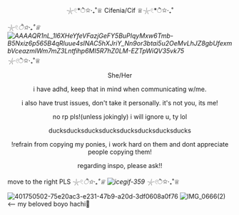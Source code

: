 <p align="center"> 𓇼𓏲*ੈ✩‧₊˚♕ Cifenia/Cif ♕𓇼𓏲*ੈ✩‧₊˚</p>

𓇼𓏲*ੈ✩‧₊˚♕  ![AAAAQR1nL_1l6XHeYfeVFazjGeFY5BuPIqyMxw6Tmb-B5Nxiz6p565B4qRluue4sINAC5hXJriY_Nn9or3btai5u2OeMvLhJZ8gbUfexmbVceazmIWm7mZ3Lntfihp6MI5R7hZ0LM-EZTpWiQV35vk75](https://github.com/user-attachments/assets/0cbe3724-6d05-47a8-a12d-2095e81d9a10) 𓇼𓏲*ੈ✩‧₊˚♕




<p align="center">She/Her</p>
<p align="center">i have adhd, keep that in mind when communicating w/me.</p>
<p align="center"> i also have trust issues, don't take it personally. it's not you, its me!
<p align="center"> no rp pls!(unless jokingly) i will ignore u, ty lol
 <p align="center"> ducksducksducksducksducksducksducksducks

<p align="center">!refrain from copying my ponies, i work hard on them and dont appreciate people copying them!</p>
<p align="center">regarding inspo, please ask!!</p>

move to the right PLS 𓇼𓏲*ੈ✩‧₊˚♕ ![icegif-359](https://github.com/user-attachments/assets/e20f40d6-58e0-493d-9204-3546cbdbd306) 𓇼𓏲*ੈ✩‧₊˚♕



![401750502-75e20ac3-e231-47b9-a20d-3df0608a0f76](https://github.com/user-attachments/assets/1d8f18dc-fd5e-4dbe-bedf-035525596a47)
![IMG_0666(2)](https://github.com/user-attachments/assets/db6a8524-fdf0-4521-a830-3d74de4913e0) <-- my beloved boyo hachi💙





